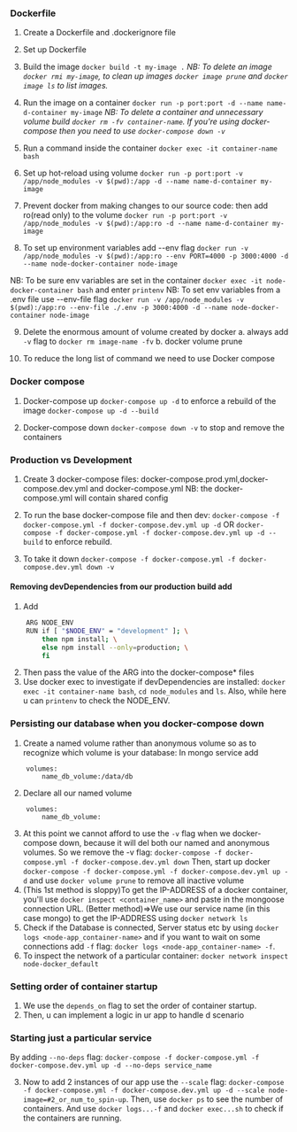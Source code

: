 ### Dockerfile

1.  Create a Dockerfile and .dockerignore file

2.  Set up Dockerfile

3.  Build the image `docker build -t my-image .`
    _NB: To delete an image `docker rmi my-image`, to clean up images `docker image prune` and `docker image ls` to list images._

4.  Run the image on a container `docker run -p port:port -d --name name-d-container my-image`
    _NB: To delete a container and unnecessary volume build `docker rm -fv container-name`. If you're using docker-compose then you need to use `docker-compose down -v`_

5.  Run a command inside the container `docker exec -it container-name bash`

6.  Set up hot-reload using volume
    `docker run -p port:port -v /app/node_modules -v $(pwd):/app -d --name name-d-container my-image`

7.  Prevent docker from making changes to our source code: then add ro(read only) to the volume
    `docker run -p port:port -v /app/node_modules -v $(pwd):/app:ro -d --name name-d-container my-image`

8.  To set up environment variables add --env flag
    `docker run -v /app/node_modules -v $(pwd):/app:ro --env PORT=4000 -p 3000:4000 -d --name node-docker-container node-image`

NB: To be sure env variables are set in the container `docker exec -it node-docker-container bash` and enter `printenv`
NB: To set env variables from a .env file use --env-file flag `docker run -v /app/node_modules -v $(pwd):/app:ro --env-file ./.env -p 3000:4000 -d --name node-docker-container node-image`

9. Delete the enormous amount of volume created by docker
   a. always add `-v` flag to `docker rm image-name -fv`
   b. docker volume prune

10. To reduce the long list of command we need to use Docker compose

### Docker compose

1.  Docker-compose up `docker-compose up -d` to enforce a rebuild of the image `docker-compose up -d --build`

2.  Docker-compose down `docker-compose down -v` to stop and remove the containers

### Production vs Development

1.  Create 3 docker-compose files: docker-compose.prod.yml,docker-compose.dev.yml and docker-compose.yml
    NB: the docker-compose.yml will contain shared config
2.  To run the base docker-compose file and then dev: `docker-compose -f docker-compose.yml -f docker-compose.dev.yml up -d` OR `docker-compose -f docker-compose.yml -f docker-compose.dev.yml up -d --build` to enforce rebuild.

3.  To take it down `docker-compose -f docker-compose.yml -f docker-compose.dev.yml down -v`

#### Removing devDependencies from our production build add

1. Add

```bash
    ARG NODE_ENV
    RUN if [ "$NODE_ENV" = "development" ]; \
        then npm install; \
        else npm install --only=production; \
        fi
```

2. Then pass the value of the ARG into the docker-compose\* files
3. Use docker exec to investigate if devDependencies are installed:
   `docker exec -it container-name bash`, `cd node_modules` and `ls`. Also, while here u can `printenv` to check the NODE_ENV.

### Persisting our database when you docker-compose down

1. Create a named volume rather than anonymous volume so as to recognize which volume is your database: In mongo service add

```
    volumes:
        name_db_volume:/data/db
```

2. Declare all our named volume

```
    volumes:
        name_db_volume:
```

3. At this point we cannot afford to use the `-v` flag when we docker-compose down, because it will del both our named and anonymous volumes. So we remove the -v flag:
   `docker-compose -f docker-compose.yml -f docker-compose.dev.yml down`
   Then, start up docker `docker-compose -f docker-compose.yml -f docker-compose.dev.yml up -d` and use `docker volume prune` to remove all inactive volume
4. (This 1st method is sloppy)To get the IP-ADDRESS of a docker container, you'll use `docker inspect <container_name>` and paste in the mongoose connection URL.
   (Better method)=>We use our service name (in this case mongo) to get the IP-ADDRESS using `docker network ls`
5. Check if the Database is connected, Server status etc by using `docker logs <node-app_container-name>` and if you want to wait on some connections add `-f` flag: `docker logs <node-app_container-name> -f`.
6. To inspect the network of a particular container:
   `docker network inspect node-docker_default`

### Setting order of container startup

1. We use the `depends_on` flag to set the order of container startup.
2. Then, u can implement a logic in ur app to handle d scenario

### Starting just a particular service

By adding `--no-deps` flag:
`docker-compose -f docker-compose.yml -f docker-compose.dev.yml up -d --no-deps service_name`

3. Now to add 2 instances of our app use the `--scale` flag:
   `docker-compose -f docker-compose.yml -f docker-compose.dev.yml up -d --scale node-image=#2_or_num_to_spin-up`. Then, use `docker ps` to see the number of containers. And use `docker logs...-f` and `docker exec...sh` to check if the containers are running.

